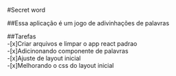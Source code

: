 #Secret word

##Essa aplicação é um jogo de adivinhações de palavras

##Tarefas
<br>
-[x]Criar arquivos e limpar o app react padrao 
<br>
-[x]Adicinonando componente de palavras
<br>
-[x]Ajuste de layout inicial
<br>
-[x]Melhorando o css do layout inicial 
